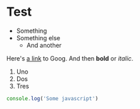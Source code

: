 # Test

* Something
* Something else
  * And another

Here's [a link](http://www.google.com) to Goog. And then **bold** or *italic*.

1. Uno
2. Dos
3. Tres

```js
console.log('Some javascript')
```
